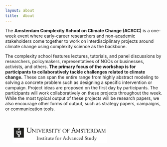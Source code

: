 ```yaml
---
layout: about
title:  About
---
```


The **Amsterdam Complexity School on Climate Change (ACSCC)** is a one-week event where early-career researchers and non-academic stakeholders come together to work on interdisciplinary projects around climate change using complexity science as the backbone.

The complexity school features lectures, tutorials, and panel discussions by researchers, policymakers, representatives of NGOs or businesses, activists, and others. **The primary focus of the workshop is for participants to collaboratively tackle challenges related to climate change.** These can span the entire range from highly abstract modeling to solving a concrete problem such as designing a specific intervention or campaign. Project ideas are proposed on the first day by participants. The participants will work collaboratively on these projects throughout the week. While the most typical output of these projects will be research papers, we also encourage other forms of output, such as strategy papers, campaigns, or communication tools.

<br>

&nbsp; &nbsp; &nbsp;
[<img src="/assets/image/sponsors/IAS.jpg" width="60%"/>](https://ias.uva.nl/?cb)
